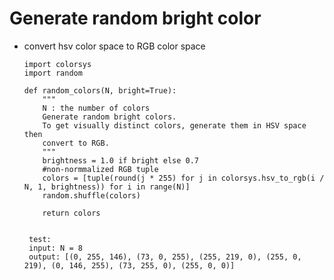 # Generate random bright color
  - convert hsv color space to RGB color space


        import colorsys
        import random

        def random_colors(N, bright=True):
            """
            N : the number of colors
            Generate random bright colors.
            To get visually distinct colors, generate them in HSV space then
            convert to RGB.
            """
            brightness = 1.0 if bright else 0.7
            #non-normmalized RGB tuple
            colors = [tuple(round(j * 255) for j in colorsys.hsv_to_rgb(i / N, 1, brightness)) for i in range(N)]
            random.shuffle(colors)

            return colors
            
            
         test:
         input: N = 8
         output: [(0, 255, 146), (73, 0, 255), (255, 219, 0), (255, 0, 219), (0, 146, 255), (73, 255, 0), (255, 0, 0)]
